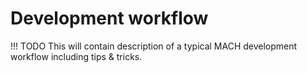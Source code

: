 # Development workflow

!!! TODO
    This will contain description of a typical MACH development workflow
    including tips & tricks.
